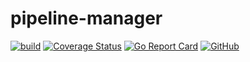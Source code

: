 # pipeline-manager

[![build](https://github.com/TovarischSuhov/pipelines-manager/actions/workflows/ci.yml/badge.svg)](https://github.com/TovarischSuhov/pipelines-manager/actions/workflows/ci.yml) [![Coverage Status](https://coveralls.io/repos/github/TovarischSuhov/pipeline-manager/badge.svg?branch=master)](https://coveralls.io/github/TovarischSuhov/pipeline-manager?branch=master) [![Go Report Card](https://goreportcard.com/badge/github.com/TovarischSuhov/pipeline-manager)](https://goreportcard.com/report/github.com/TovarischSuhov/pipeline-manager) [![GitHub](https://img.shields.io/github/license/TovarischSuhov/pipelines-manager)](https://img.shields.io/github/license/TovarischSuhov/pipelines-manager)
